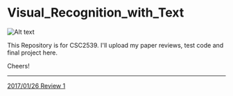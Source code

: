 # Visual_Recognition_with_Text


![Alt text](http://octodex.github.com/images/stormtroopocat.jpg "The Stormtroopocat")

This Repository is for CSC2539. I'll upload my paper reviews, test code and final project here.

Cheers!

-----

[2017/01/26 Review 1](https://www.google.com "Unifying Visual-Semantic Embeddings with Multimodal Neural Language Models")
